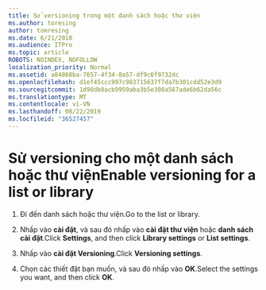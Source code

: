 ```yaml
---
title: Sử versioning trong một danh sách hoặc thư viện
ms.author: toresing
author: tomresing
ms.date: 6/21/2018
ms.audience: ITPro
ms.topic: article
ROBOTS: NOINDEX, NOFOLLOW
localization_priority: Normal
ms.assetid: a84868ba-7657-4f34-8a57-df9c6f9732dc
ms.openlocfilehash: d1ef45ccc997c983715637f7da7b301cdd52e3d9
ms.sourcegitcommit: 1d98db8acb9959aba3b5e308a567ade6b62da56c
ms.translationtype: MT
ms.contentlocale: vi-VN
ms.lasthandoff: 08/22/2019
ms.locfileid: "36527457"
---
```

# <a name="enable-versioning-for-a-list-or-library"></a><span data-ttu-id="277cc-102">Sử versioning cho một danh sách hoặc thư viện</span><span class="sxs-lookup"><span data-stu-id="277cc-102">Enable versioning for a list or library</span></span>

1. <span data-ttu-id="277cc-103">Đi đến danh sách hoặc thư viện.</span><span class="sxs-lookup"><span data-stu-id="277cc-103">Go to the list or library.</span></span>
    
2. <span data-ttu-id="277cc-104">Nhấp vào **cài đặt**, và sau đó nhấp vào **cài đặt thư viện** hoặc **danh sách cài đặt**.</span><span class="sxs-lookup"><span data-stu-id="277cc-104">Click **Settings**, and then click **Library settings** or **List settings**.</span></span>
    
3. <span data-ttu-id="277cc-105">Nhấp vào **cài đặt Versioning**.</span><span class="sxs-lookup"><span data-stu-id="277cc-105">Click **Versioning settings**.</span></span>
    
4. <span data-ttu-id="277cc-106">Chọn các thiết đặt bạn muốn, và sau đó nhấp vào **OK**.</span><span class="sxs-lookup"><span data-stu-id="277cc-106">Select the settings you want, and then click **OK**.</span></span>
    

